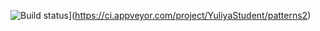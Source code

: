 ![Build status](https://ci.appveyor.com/api/projects/status/uoj79gns6mym3wov?svg=true)](https://ci.appveyor.com/project/YuliyaStudent/patterns2)
